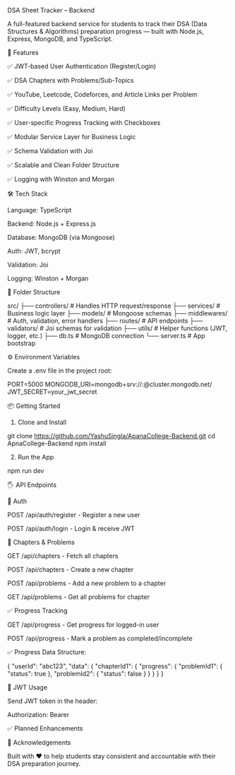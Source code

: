 DSA Sheet Tracker – Backend

A full-featured backend service for students to track their DSA (Data Structures & Algorithms) preparation progress — built with Node.js, Express, MongoDB, and TypeScript.

🚀 Features

✅ JWT-based User Authentication (Register/Login)

✅ DSA Chapters with Problems/Sub-Topics

✅ YouTube, Leetcode, Codeforces, and Article Links per Problem

✅ Difficulty Levels (Easy, Medium, Hard)

✅ User-specific Progress Tracking with Checkboxes

✅ Modular Service Layer for Business Logic

✅ Schema Validation with Joi

✅ Scalable and Clean Folder Structure

✅ Logging with Winston and Morgan

🛠️ Tech Stack

Language: TypeScript

Backend: Node.js + Express.js

Database: MongoDB (via Mongoose)

Auth: JWT, bcrypt

Validation: Joi

Logging: Winston + Morgan

📁 Folder Structure

src/
├── controllers/       # Handles HTTP request/response
├── services/          # Business logic layer
├── models/            # Mongoose schemas
├── middlewares/       # Auth, validation, error handlers
├── routes/            # API endpoints
├── validators/        # Joi schemas for validation
├── utils/             # Helper functions (JWT, logger, etc.)
├── db.ts              # MongoDB connection
└── server.ts          # App bootstrap

⚙️ Environment Variables

Create a .env file in the project root:

PORT=5000
MONGODB_URI=mongodb+srv://<user>:<pass>@cluster.mongodb.net/<db>
JWT_SECRET=your_jwt_secret

📦 Getting Started

1. Clone and Install

git clone https://github.com/YashuSingla/ApanaCollege-Backend.git
cd ApnaCollege-Backend
npm install

2. Run the App

npm run dev

🖐️ API Endpoints

💾 Auth

POST /api/auth/register - Register a new user

POST /api/auth/login - Login & receive JWT

📖 Chapters & Problems

GET /api/chapters - Fetch all chapters

POST /api/chapters - Create a new chapter

POST /api/problems - Add a new problem to a chapter

GET /api/problems - Get all problems for chapter

✅ Progress Tracking

GET /api/progress - Get progress for logged-in user

POST /api/progress - Mark a problem as completed/incomplete

✅ Progress Data Structure:

{
  "userId": "abc123",
  "data": {
    "chapterId1": {
      "progress": {
        "problemId1": { "status": true },
        "problemId2": { "status": false }
      }
    }
  }
}

🔐 JWT Usage

Send JWT token in the header:

Authorization: Bearer <token>

✅ Planned Enhancements



🙏 Acknowledgements

Built with ❤️ to help students stay consistent and accountable with their DSA preparation journey.

